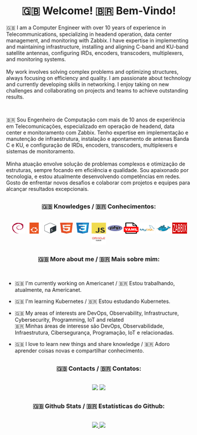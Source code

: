 <h1 align="center">🇬🇧 Welcome!  🇧🇷 Bem-Vindo!</h1>

<p align="left">🇬🇧 I am a Computer Engineer with over 10 years of experience in Telecommunications, specializing in headend operation, data center management, and monitoring with Zabbix. I have expertise in implementing and maintaining infrastructure, installing and aligning C-band and KU-band satellite antennas, configuring IRDs, encoders, transcoders, multiplexers, and monitoring systems.<br><br>
My work involves solving complex problems and optimizing structures, always focusing on efficiency and quality. I am passionate about technology and currently developing skills in networking. I enjoy taking on new challenges and collaborating on projects and teams to achieve outstanding results.</p><br>

<p align="left">🇧🇷 Sou Engenheiro de Computação com mais de 10 anos de experiência em Telecomunicações, especializado em operação de headend, data center e monitoramento com Zabbix. Tenho expertise em implementação e manutenção de infraestrutura, instalação e apontamento de antenas Banda C e KU, e configuração de IRDs, encoders, transcoders, multiplexers e sistemas de monitoramento.<br><br>
Minha atuação envolve solução de problemas complexos e otimização de estruturas, sempre focando em eficiência e qualidade. Sou apaixonado por tecnologia, e estou atualmente desenvolvendo competências em redes. Gosto de enfrentar novos desafios e colaborar com projetos e equipes para alcançar resultados excepcionais.</p>

## 
  
  <h3 align="center">🇬🇧 Knowledges / 🇧🇷 Conhecimentos:</h3><br>  
  
  <!-- Technologies and Languages that I Work -->

<div style="display: inline_block" align="center">

  <!-- OS -->
  
  <img align="center" alt="Kevin-Debian" height="30" width="40" src="https://raw.githubusercontent.com/devicons/devicon/master/icons/debian/debian-original.svg">
  <img align="center" alt="Kevin-Ubuntu" height="30" width="40" src="https://raw.githubusercontent.com/devicons/devicon/master/icons/ubuntu/ubuntu-plain.svg">

  <!-- Languages -->
  
  <img align="center" alt="Kevin-Bash" height="30" width="40" src="https://raw.githubusercontent.com/devicons/devicon/master/icons/bash/bash-original.svg">
   <!-- <img align="center" alt="Kevin-Python" height="30" width="40" src="https://raw.githubusercontent.com/devicons/devicon/master/icons/python/python-original.svg"> -->
   <!-- <img align="center" alt="Kevin-Go" height="30" width="40" src="https://raw.githubusercontent.com/devicons/devicon/master/icons/go/go-original-wordmark.svg"> -->
   <!-- <img align="center" alt="Kevin-TS" height="30" width="40" src="https://raw.githubusercontent.com/devicons/devicon/master/icons/typescript/typescript-original.svg"> -->
   <img align="center" alt="Kevin-HTML" height="30" width="40" src="https://raw.githubusercontent.com/devicons/devicon/master/icons/html5/html5-original.svg">
   <img align="center" alt="Kevin-CSS" height="30" width="40" src="https://raw.githubusercontent.com/devicons/devicon/master/icons/css3/css3-original.svg">
   <img align="center" alt="Kevin-JS" height="30" width="40" src="https://raw.githubusercontent.com/devicons/devicon/master/icons/javascript/javascript-original.svg">
   <img align="center" alt="Kevin-PHP" height="30" width="40" src="https://raw.githubusercontent.com/devicons/devicon/master/icons/php/php-original.svg">
   <img align="center" alt="Kevin-YAML" height="30" width="40" src="https://github.com/kevindexter22/icons/blob/main/yaml-original.svg">
   
  <!-- Frameworks -->
  
  <!-- <img align="center" alt="Kevin-Bootstrap" height="30" width="40" src="https://raw.githubusercontent.com/devicons/devicon/master/icons/bootstrap/bootstrap-original.svg"> -->
  
  <!-- Databases -->
  
  <img align="center" alt="Kevin-MySQL" height="30" width="40" src="https://raw.githubusercontent.com/devicons/devicon/master/icons/mysql/mysql-original-wordmark.svg">
  
  <!-- Containerization -->
  
  <img align="center" alt="Kevin-Docker" height="30" width="40" src="https://raw.githubusercontent.com/devicons/devicon/master/icons/docker/docker-original.svg">
  <!-- <img align="center" alt="Kevin-Kubernetes" height="30" width="40" src="https://raw.githubusercontent.com/devicons/devicon/master/icons/kubernetes/kubernetes-plain.svg"> -->
  <!-- <img align="center" alt="Kevin-Istio" height="30" width="40" src="https://github.com/kevindexter22/icons/blob/main/istio-original.svg"> -->
  <!-- <img align="center" alt="Kevin-Nomad" height="30" width="40" src="https://github.com/kevindexter22/icons/blob/main/nomad-original.svg"> -->
  <!-- <img align="center" alt="Kevin-Podman" height="30" width="40" src="https://raw.githubusercontent.com/devicons/devicon/master/icons/podman/podman-original.svg"> -->
  
   <!-- Monitoring -->
  
  <img align="center" alt="Kevin-Zabbix" height="30" width="40" src="https://github.com/kevindexter22/icons/blob/main/zabbix-original.svg">
   <!-- <img align="center" alt="Kevin-Grafana" height="30" width="40" src="https://raw.githubusercontent.com/devicons/devicon/master/icons/grafana/grafana-original.svg"> -->
   <!-- <img align="center" alt="Kevin-Prometheus" height="30" width="40" src="https://raw.githubusercontent.com/devicons/devicon/master/icons/prometheus/prometheus-original.svg"> -->
   
   <!-- Cloud Computing -->
  
  <img align="center" alt="Kevin-OCI" height="30" width="40" src="https://github.com/kevindexter22/icons/blob/main/oci-original.svg">
  <!-- <img align="center" alt="Kevin-AWS" height="30" width="40" src="https://github.com/kevindexter22/icons/blob/main/aws-original.svg"> -->
  <!-- <img align="center" alt="Kevin-Azure" height="30" width="40" src="https://raw.githubusercontent.com/devicons/devicon/master/icons/azure/azure-original.svg"> -->
  
  <!-- Infra as Code -->
  
  <!-- <img align="center" alt="Kevin-Terraform" height="30" width="40" src="https://raw.githubusercontent.com/devicons/devicon/master/icons/terraform/terraform-original.svg"> -->
  <!-- <img align="center" alt="Kevin-Ansible" height="30" width="40" src="https://raw.githubusercontent.com/devicons/devicon/master/icons/ansible/ansible-original.svg"> -->
  <!-- <img align="center" alt="Kevin-Packer" height="30" width="40" src="https://raw.githubusercontent.com/devicons/devicon/master/icons/packer/packer-original.svg"> -->
  <!-- <img align="center" alt="Kevin-Vault" height="30" width="40" src="https://github.com/kevindexter22/icons/blob/main/vault-original.svg"> -->
     
</div>

##

<h3 align="center">🇬🇧 More about me / 🇧🇷 Mais sobre mim:</h3><br>

- 🇬🇧 I'm currently working on Americanet / 🇧🇷 Estou trabalhando, atualmente, na Americanet.

- 🇬🇧 I'm learning Kubernetes / 🇧🇷 Estou estudando Kubernetes.

- 🇬🇧 My areas of interests are DevOps, Observability, Infrastructure, Cybersecurity, Programming, IoT and related  
  🇧🇷 Minhas áreas de interesse são DevOps, Observabilidade, Infraestrutura, Cibersegurança, Programação, IoT e relacionadas.
  
 - 🇬🇧 I love to learn new things and share knowledge / 🇧🇷 Adoro aprender coisas novas e compartilhar conhecimento.

##

<h3 align="center">🇬🇧 Contacts / 🇧🇷 Contatos:</h3><br>

<div align="center">

<!-- Linkedin --> <a href="https://www.linkedin.com/in/kevin-oliveira-95b77413a/" target="_blank" rel="noopener noreferrer"><img src="https://img.shields.io/badge/-LinkedIn-%230077B5?style=for-the-badge&logo=linkedin&logoColor=white" target="_blank" rel="noopener noreferrer"></a>  <!-- Gmail --> <a href="mailto:contatokevinoliveira7@gmail.com" target="_blank" rel="noopener noreferrer"><img src="https://img.shields.io/badge/Gmail-D14836?style=for-the-badge&logo=gmail&logoColor=white" target="_blank" rel="noopener noreferrer"></a>   <!-- Discord --> <!-- <a href="https://discord.gg/hDbUd9Zdtk" target="_blank" rel="noopener noreferrer"><img src="https://img.shields.io/badge/Discord-7289DA?style=for-the-badge&logo=discord&logoColor=white" target="_blank" rel="noopener noreferrer"></a>  -->  

</div>

##

<h3 align="center"> 🇬🇧 Github Stats / 🇧🇷 Estatísticas do Github:</h3><br>

<!-- Commit and Used Languages -->

<div align="center">
  <a href="https://github.com/kevindexter22">
  <img height="130em" src="https://github-readme-stats.vercel.app/api?username=kevindexter22&show_icons=true&theme=dark&include_all_commits=true&count_private=true"/>
  <img height="130em" src="https://github-readme-stats.vercel.app/api/top-langs/?username=kevindexter22&layout=compact&langs_count=10&theme=dark"/>
</div>

##
